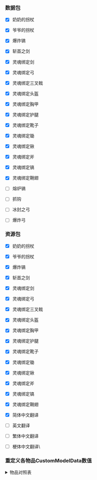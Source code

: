 ### 数据包

- [x] 奶奶的拐杖  
- [x] 爷爷的拐杖  
- [x] 爆炸镐  
- [x] 斩首之剑  
- [x] 灵魂绑定剑
- [x] 灵魂绑定弓
- [x] 灵魂绑定三叉戟
- [x] 灵魂绑定头盔
- [x] 灵魂绑定胸甲
- [x] 灵魂绑定护腿
- [x] 灵魂绑定靴子
- [x] 灵魂绑定锄
- [x] 灵魂绑定锹
- [x] 灵魂绑定斧
- [x] 灵魂绑定镐
- [x] 灵魂绑定鞘翅
- [ ] 熔炉镐
- [ ] 抓钩  
- [ ] 冰封之弓
- [ ] 爆炸弓



### 资源包

- [x] 奶奶的拐杖  
- [x] 爷爷的拐杖  
- [x] 爆炸镐  
- [x] 斩首之剑  
- [x] 灵魂绑定剑
- [x] 灵魂绑定弓
- [x] 灵魂绑定三叉戟
- [x] 灵魂绑定头盔
- [x] 灵魂绑定胸甲
- [x] 灵魂绑定护腿
- [x] 灵魂绑定靴子
- [x] 灵魂绑定锄
- [x] 灵魂绑定锹
- [x] 灵魂绑定斧
- [x] 灵魂绑定镐
- [x] 灵魂绑定鞘翅
- [x] 简体中文翻译
- [ ] 英文翻译
- [ ] 繁体中文翻译
- [ ] 梗体中文翻译\



### 重定义各物品CustomModelData数值

<details>
<summary>物品对照表</summary>
<details>
<summary>武器</summary>

| CustomModelData | 物品ID(Item's ID) | 物品名称 | Item's Name | 资源包 |
| :----: | ---- | ---- | ---- | ---- |
| 7270001 | grandmas_walking_stick | 奶奶的拐杖 | Grandmas Walking Stick | ✔ |
| 7270002 | grandpas_walking_stick | 爷爷的拐杖 | Grandpas Walking Stick | ✔ |
| 7270003 | sword_of_beheading | 处决之剑 | Sword of Beheading | ✔ |
| 7270004 | blade_of_vampires | 吸血鬼之刀 | Blade of Vampires | ✔ |
| 7270005 | seismic_axe | 地震斧 | Seismic Axe | ✖ |
| 7270006 | soulbound_sword | 灵魂绑定剑 | Soulbound Sword | ✔ |
| 7270007 | soulbound_trident | 灵魂绑定三叉戟 | Soulbound Trident | CIT |
| 7270008 | soulbound_bow | 灵魂绑定弓 | Soulbound Bow | ✔ |
| 7270009 | explosive_bow | 爆裂之弓 | Explosive Bow | ✖ |
| 7270010 | icy_bow | 冰封之弓 | Icy Bow | ✔ |

</details>
<details>
<summary>工具</summary>

| CustomModelData | 物品ID(Item's ID) | 物品名称 | Item's Name | 资源包 |
| :----: | ---- | ---- | ---- | ---- |
| 7270011 |  | 淘金盘 |  |  |
| 7270012 |  | 下界淘金盘 |  |  |
| 7270013 | grappling_hook | 抓钩 | Grappling Hook |  |
| 7270014 |  | 熔炉镐 |  |  |
| 7270015 |  | 伐木斧 |  |  |
| 7270016 |  | 刷怪笼之镐 |  |  |
| 7270017 |  | 赫拉克勒斯之镐 |  |  |
| 7270018 | explosive_pickaxe | 爆炸镐 | Explosive Pickaxe | ✔ |
| 7270019 |  | 爆炸铲 |  |  |
| 7270020 |  | 寻矿镐 |  |  |
| 7270021 |  | 钴镐 |  |  |
| 7270022 |  | 矿脉镐 |  |  |
| 7270023 | soulbound_pickaxe | 灵魂绑定镐 | Soulbound Pickaxe | ✔ |
| 7270024 | soulbound_axe | 灵魂绑定斧 | Soulbound Axe | ✔ |
| 7270025 | soulbound_shovel | 灵魂绑定铲 | Soulbound Shovel | ✔ |
| 7270026 | soulbound_hoe | 灵魂绑定锄 | Soulbound Hoe | ✔ |

</details>
<details>
<summary>防具</summary>

| CustomModelData | 物品ID(Item's ID) | 物品名称 | Item's Name | 资源包 |
| :----: | ---- | ---- | ---- | ---- |
| 7270027 |  | 大马士革钢头盔 |  |  |
| 7270028 |  | 大马士革钢胸甲 |  |  |
| 7270029 |  | 大马士革钢护腿 |  |  |
| 7270030 |  | 大马士革钢靴子 |  |  |
| 7270031 |  | 强化合金头盔 |  |  |
| 7270032 |  | 强化合金胸甲 |  |  |
| 7270033 |  | 强化合金护腿 |  |  |
| 7270034 |  | 强化合金靴子 |  |  |
| 7270035 |  | 仙人掌头盔 |  |  |
| 7270036 |  | 仙人掌胸甲 |  |  |
| 7270037 |  | 仙人掌护腿 |  |  |
| 7270038 |  | 仙人掌靴子 |  |  |
| 7270039 |  | 锁链头盔 |  |  |
| 7270040 |  | 锁链胸甲 |  |  |
| 7270041 |  | 锁链护腿 |  |  |
| 7270042 |  | 锁链靴子 |  |  |
| 7270043 |  | 镀金铁头盔 |  |  |
| 7270044 |  | 镀金铁胸甲 |  |  |
| 7270045 |  | 镀金铁护腿 |  |  |
| 7270046 |  | 镀金铁靴子 |  |  |
| 7270047 |  | 潜水头盔 |  |  |
| 7270048 |  | 潜水胸甲 |  |  |
| 7270049 |  | 潜水护腿 |  |  |
| 7270050 |  | 潜水靴子 |  |  |
| 7270051 |  | 金头盔 |  |  |
| 7270052 |  | 金胸甲 |  |  |
| 7270053 |  | 金护腿 |  |  |
| 7270054 |  | 金靴子 |  |  |

</details>
<details>
<summary>魔法防具</summary>

| CustomModelData | 物品ID(Item's ID) | 物品名称 | Item's Name | 资源包 |
| :----: | ---- | ---- | ---- | ---- |
| 7270055 |  | 末影头盔 |  |  |
| 7270056 |  | 末影胸甲 |  |  |
| 7270057 |  | 末影护腿 |  |  |
| 7270058 |  | 末影靴子 |  |  |
| 7270059 |  | 史莱姆头盔 |  |  |
| 7270060 |  | 史莱姆胸甲 |  |  |
| 7270061 |  | 史莱姆护腿 |  |  |
| 7270062 |  | 史莱姆靴子 |  |  |
| 7270063 |  | 萤石头盔 |  |  |
| 7270064 |  | 萤石胸甲 |  |  |
| 7270065 |  | 萤石护腿 |  |  |
| 7270066 |  | 萤石靴子 |  |  |
| 7270067 |  | 史莱姆头盔 |  |  |
| 7270068 |  | 史莱姆胸甲 |  |  |
| 7270069 |  | 史莱姆护腿 |  |  |
| 7270070 |  | 史莱姆靴子 |  |  |
| 7270071 |  | 农夫的靴子 |  |  |
| 7270072 |  | 践踏者之靴 |  |  |
| 7270073 | soulbound_helmet | 灵魂绑定头盔 | Soulbound Helmet | ✔/CIT |
| 7270074 | soulbound_chestplate | 灵魂绑定胸甲 | Soulbound Chestplate | ✔/CIT |
| 7270075 | soulbound_leggings | 灵魂绑定护腿 | Soulbound Leggings | ✔/CIT |
| 7270076 | soulbound_boots | 灵魂绑定靴子 | Soulbound Boots | ✔/CIT |

</details>
<details>
<summary>魔法道具</summary>

| CustomModelData | 物品ID(Item's ID) | 物品名称 | Item's Name | 资源包 |
| :----: | ---- | ---- | ---- | ---- |
| 7270077 |  | 末影背包 |  |  |
| 7270078 |  | 魔法末影之眼 |  |  |
| 7270079 |  | 元素法杖 |  |  |
| 7270080 |  | 元素法杖 - 风 |  |  |
| 7270081 |  | 元素法杖 - 水 |  |  |
| 7270082 |  | 元素法杖 - 火 |  |  |
| 7270083 |  | 元素法杖 - 雷 |  |  |
| 7270084 |  | 魔法僵尸药丸 |  |  |
| 7270085 |  | 吸入磁铁 |  |  |
| 7270086 |  | 已修复的刷怪笼 |  |  |
| 7270087 |  | 维度传送卷轴 |  |  |
| 7270088 |  | 知识共享之书 |  |  |
| 7270089 |  | 学识之瓶 |  |  |
| 7270090 |  | 古代祭坛 |  |  |
| 7270091 |  | 地狱骨粉 |  |  |
| 7270092 |  | 鞘翅鳞片 |  |  |
| 7270093 |  | 鞘翅 |  |  |
| 7270094 |  | 鞘翅(经验修补) |  |  |
| 7270095 | soulbound_elytra | 鞘翅(灵魂绑定) | Soulbound Elytra | CIT |
| 7270096 |  | 不死图腾 |  |  |
| 7270097 |  | 彩虹羊毛 |  |  |
| 7270098 |  | 彩虹玻璃 |  |  |
| 7270099 |  | 彩虹玻璃板 |  |  |
| 7270100 |  | 彩虹黏土块 |  |  |
| 7270101 |  | 彩虹混凝土 |  |  |
| 7270102 |  | 彩虹带釉陶瓦 |  |  |
| 7270103 |  | 吸入漏斗 |  |  |

</details>
<font color=gray>*注 : CIT为拓展资源包(需OptiFine)*</font>
</details>

